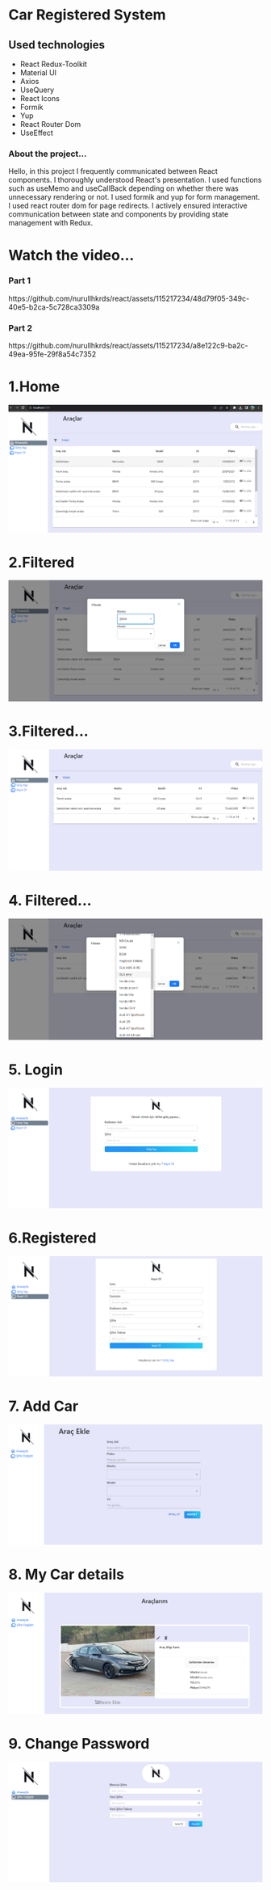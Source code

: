 # Car Registered System

<div> 
    
</div>

<h2>Used technologies</h2>
<ul>
    <li>React Redux-Toolkit</li>
   <li>Material UI</li>
   <li>Axios</li>
   <li>UseQuery</li>
   <li>React Icons</li>
   <li>Formik</li>
     <li>Yup</li>
   <li>React Router Dom</li>
  <li>UseEffect</li>


 
 
</ul>
<h3>About the project...</h3>
<p>
 
Hello, in this project I frequently communicated between React components. I thoroughly understood React's presentation. I used functions such as useMemo and useCallBack depending on whether there was unnecessary rendering or not. I used formik and yup for form management. I used react router dom for page redirects. I actively ensured interactive communication between state and components by providing state management with Redux.
 
</p>




<h1>Watch the video...</h1>


</div>


<h3>Part 1</h3>
https://github.com/nurullhkrds/react/assets/115217234/48d79f05-349c-40e5-b2ca-5c728ca3309a


<h3>Part 2</h3>
https://github.com/nurullhkrds/react/assets/115217234/a8e122c9-ba2c-49ea-95fe-29f8a54c7352



<div>
  <div>
    <h1>1.Home</h1>
    <img src="https://github.com/nurullhkrds/react/blob/main/image/1a.png" />
  </div>

  <div>
    <h1>2.Filtered</h1>
    <img src="https://github.com/nurullhkrds/react/blob/main/image/2a.png" />
  </div>

  <div>
    <h1>3.Filtered...</h1>
    <img src="https://github.com/nurullhkrds/react/blob/main/image/3a.png" />
  </div>

  <div>
    <h1>4. Filtered...</h1>
    <img src="https://github.com/nurullhkrds/react/blob/main/image/4a.png" />
  </div>

  <div>
    <h1>5. Login</h1>
    <img src="https://github.com/nurullhkrds/react/blob/main/image/6a.png" />
  </div>

  <div>
    <h1>6.Registered</h1>
    <img src="https://github.com/nurullhkrds/react/blob/main/image/5a.png" />
  </div>

  <div>
    <h1>7. Add Car</h1>
    <img src="https://github.com/nurullhkrds/react/blob/main/image/7a.png" />
  </div>

  <div>
    <h1>8. My Car details</h1>
    <img src="https://github.com/nurullhkrds/react/blob/main/image/8a.png" />
  </div>

  <div>
    <h1>9. Change Password</h1>
    <img src="https://github.com/nurullhkrds/react/blob/main/image/9a.png" />
  </div>

</div>











